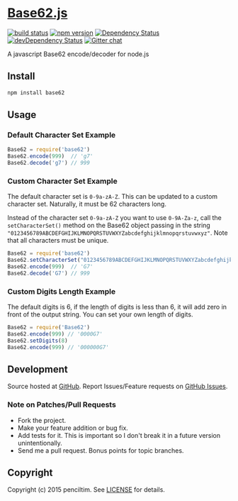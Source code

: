 # [Base62.js](http://libraries.io/npm/base62)
[![build status](https://secure.travis-ci.org/penciltim/base62.js.svg)](http://travis-ci.org/penciltim/base62.js)
[![npm version](https://badge.fury.io/js/base62.svg)](http://badge.fury.io/js/base62)
[![Dependency Status](https://david-dm.org/penciltim/base62.js.svg?theme=shields.io)](https://david-dm.org/penciltim/base62.js)
[![devDependency Status](https://david-dm.org/penciltim/base62.js/dev-status.svg?theme=shields.io)](https://david-dm.org/penciltim/base62.js#info=devDependencies)
[![Gitter chat](http://img.shields.io/badge/gitter-penciltim/base62.js-brightgreen.svg)](https://gitter.im/penciltim/base62.js)

A javascript Base62 encode/decoder for node.js

## Install

```bash
npm install base62
```

## Usage

### Default Character Set Example

```javascript
Base62 = require('base62')
Base62.encode(999)  // 'g7'
Base62.decode('g7') // 999
```

### Custom Character Set Example

The default character set is `0-9a-zA-Z`. This can be updated to a custom character set. Naturally, it must be 62 characters long.

Instead of the character set `0-9a-zA-Z` you want to use `0-9A-Za-z`, call the `setCharacterSet()` method on the Base62 object passing in the string `"0123456789ABCDEFGHIJKLMNOPQRSTUVWXYZabcdefghijklmnopqrstuvwxyz"`. Note that all characters must be unique.

```javascript
Base62 = require('base62')
Base62.setCharacterSet("0123456789ABCDEFGHIJKLMNOPQRSTUVWXYZabcdefghijklmnopqrstuvwxyz");
Base62.encode(999)  // 'G7'
Base62.decode('G7') // 999
```
### Custom Digits Length Example
The default digits is 6, if the length of digits is less than 6, it will add zero in front of the output string. You can set your own length of digits.

```javascript
Base62 = require('Base62')
Base62.encode(999) // '0000G7'
Base62.setDigits(8)
Base62.encode(999) // '000000G7'
```

## Development

Source hosted at [GitHub](http://github.com/penciltim/base62.js).
Report Issues/Feature requests on [GitHub Issues](http://github.com/penciltim/base62.js).

### Note on Patches/Pull Requests

 * Fork the project.
 * Make your feature addition or bug fix.
 * Add tests for it. This is important so I don't break it in a future version unintentionally.
 * Send me a pull request. Bonus points for topic branches.

## Copyright

Copyright (c) 2015 penciltim. See [LICENSE](https://github.com/penciltim/base62.js/blob/master/LICENSE) for details.
